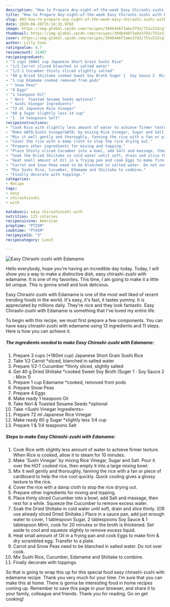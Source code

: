 ```yaml
---
description: "How to Prepare Any-night-of-the-week Easy Chirashi-zushi with Edamame"
title: "How to Prepare Any-night-of-the-week Easy Chirashi-zushi with Edamame"
slug: 403-how-to-prepare-any-night-of-the-week-easy-chirashi-zushi-with-edamame
date: 2020-06-26T15:14:33.978Z
image: https://img-global.cpcdn.com/recipes/304b446f3abe3793/751x532cq70/easy-chirashi-zushi-with-edamame-recipe-main-photo.jpg
thumbnail: https://img-global.cpcdn.com/recipes/304b446f3abe3793/751x532cq70/easy-chirashi-zushi-with-edamame-recipe-main-photo.jpg
cover: https://img-global.cpcdn.com/recipes/304b446f3abe3793/751x532cq70/easy-chirashi-zushi-with-edamame-recipe-main-photo.jpg
author: Lilly Sims
ratingvalue: 4.7
reviewcount: 31487
recipeingredient:
- "3 cups 180ml cup Japanese Short Grain Sushi Rice"
- "1/2 Carrot sliced blanched in salted water"
- "1/2-1 Cucumber thinly sliced slightly salted"
- "40 g Dried Shiitake cooked Sweet Soy Broth Suger 1  Soy Sauce 2  Mirin 1"
- "1 cup Edamame cooked removed from pods"
- " Snow Peas"
- "4 Eggs"
- "1 teaspoon Oil"
- " Nori  Toasted Sesame Seeds optional"
- " Sushi Vinegar Ingredients"
- "72 ml Japanese Rice Vinegar"
- "60 g Sugar slightly less 14 cup"
- "1  14 teaspoons Salt"
recipeinstructions:
- "Cook Rice with slightly less amount of water to achieve firmer texture. When Rice is cooked, allow it to steam for 10 minutes."
- "Make &#39;Sushi Vinegar&#39; by mixing Rice Vinegar, Sugar and Salt. Pour it over the HOT cooked rice, then empty it into a large mixing bowl."
- "Mix it well gently and thoroughly, fanning the rice with a fan or piece of cardboard to help the rice cool quickly. Quick cooling gives a glossy texture to the rice."
- "Cover the rice with a damp cloth to stop the rice drying out."
- "Prepare other ingredients for mixing and topping."
- "Place thinly sliced Cucumber into a bowl, add Salt and massage, then rest for a while. Squeeze the Cucumber to remove excess water."
- "Soak the Dried Shiitake in cold water until soft, drain and slice thinly. (OR use already sliced Dried Shiitake.) Place in a sauce pan, add just enough water to cover, 1 tablespoon Sugar, 2 tablespoons Soy Sauce &amp; 1 tablespoon Mirin, cook for 20 minutes or the broth is thickened. Set aside to cool and squeeze slightly to remove excess liquid."
- "Heat small amount of Oil in a frying pan and cook Eggs to make firm &amp; dry scrambled egg. Transfer to a plate."
- "Carrot and Snow Peas need to be blanched in salted water. Do not over cook."
- "Mix Sushi Rice, Cucumber, Edamame and Shiitake to combine."
- "Finally decorate with toppings."
categories:
- Recipe
tags:
- easy
- chirashizushi
- with

katakunci: easy chirashizushi with 
nutrition: 125 calories
recipecuisine: American
preptime: "PT25M"
cooktime: "PT45M"
recipeyield: "3"
recipecategory: Lunch

---
```



![Easy Chirashi-zushi with Edamame](https://img-global.cpcdn.com/recipes/304b446f3abe3793/751x532cq70/easy-chirashi-zushi-with-edamame-recipe-main-photo.jpg)

Hello everybody, hope you're having an incredible day today. Today, I will show you a way to make a distinctive dish, easy chirashi-zushi with edamame. It is one of my favorites. This time, I am going to make it a little bit unique. This is gonna smell and look delicious.

Easy Chirashi-zushi with Edamame is one of the most well liked of recent trending foods in the world. It's easy, it's fast, it tastes yummy. It is appreciated by millions daily. They're nice and they look fantastic. Easy Chirashi-zushi with Edamame is something that I've loved my entire life.




To begin with this recipe, we must first prepare a few components. You can have easy chirashi-zushi with edamame using 13 ingredients and 11 steps. Here is how you can achieve it.

<!--inarticleads1-->

##### The ingredients needed to make Easy Chirashi-zushi with Edamame:

1. Prepare 3 cups (*180ml cup) Japanese Short Grain Sushi Rice
1. Take 1/2 Carrot *sliced, blanched in salted water
1. Prepare 1/2-1 Cucumber *thinly sliced, slightly salted
1. Get 40 g Dried Shiitake *cooked Sweet Soy Broth (Suger 1 : Soy Sauce 2 : Mirin 1)
1. Prepare 1 cup Edamame *cooked, removed from pods
1. Prepare  Snow Peas
1. Prepare 4 Eggs
1. Make ready 1 teaspoon Oil
1. Take  Nori &amp; Toasted Sesame Seeds *optional
1. Take  &lt;Sushi Vinegar Ingredients&gt;
1. Prepare 72 ml Japanese Rice Vinegar
1. Make ready 60 g Sugar *slightly less 1/4 cup
1. Prepare 1 &amp; 1/4 teaspoons Salt




<!--inarticleads2-->

##### Steps to make Easy Chirashi-zushi with Edamame:

1. Cook Rice with slightly less amount of water to achieve firmer texture. When Rice is cooked, allow it to steam for 10 minutes.
1. Make &#39;Sushi Vinegar&#39; by mixing Rice Vinegar, Sugar and Salt. Pour it over the HOT cooked rice, then empty it into a large mixing bowl.
1. Mix it well gently and thoroughly, fanning the rice with a fan or piece of cardboard to help the rice cool quickly. Quick cooling gives a glossy texture to the rice.
1. Cover the rice with a damp cloth to stop the rice drying out.
1. Prepare other ingredients for mixing and topping.
1. Place thinly sliced Cucumber into a bowl, add Salt and massage, then rest for a while. Squeeze the Cucumber to remove excess water.
1. Soak the Dried Shiitake in cold water until soft, drain and slice thinly. (OR use already sliced Dried Shiitake.) Place in a sauce pan, add just enough water to cover, 1 tablespoon Sugar, 2 tablespoons Soy Sauce &amp; 1 tablespoon Mirin, cook for 20 minutes or the broth is thickened. Set aside to cool and squeeze slightly to remove excess liquid.
1. Heat small amount of Oil in a frying pan and cook Eggs to make firm &amp; dry scrambled egg. Transfer to a plate.
1. Carrot and Snow Peas need to be blanched in salted water. Do not over cook.
1. Mix Sushi Rice, Cucumber, Edamame and Shiitake to combine.
1. Finally decorate with toppings.




So that is going to wrap this up for this special food easy chirashi-zushi with edamame recipe. Thank you very much for your time. I'm sure that you can make this at home. There is gonna be interesting food in home recipes coming up. Remember to save this page in your browser, and share it to your family, colleague and friends. Thank you for reading. Go on get cooking!
